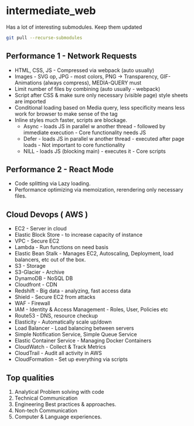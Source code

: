 # intermediate_web

Has a lot of interesting submodules. Keep them updated

```bash
git pull --recurse-submodules
```

## Performance 1 - Network Requests

* HTML, CSS, JS - Compressed via webpack (auto usually)
* Images - SVG op, JPG - most colors, PNG -> Transparency, GIF- Animations (always compress), MEDIA-QUERY must
* Limit number of files by combining (auto usually - webpack)
* Script after CSS & make sure only necessary (visible page) style sheets are imported
* Conditional loading based on Media query, less specificity means less work for browser to make sense of the tag
* Inline styles much faster, scripts are blockage.
  * Async - loads JS in parallel w another thread - followed by immediate execution - Core functionality needs JS
  * Defer - loads JS in parallel w another thread - executed after page loads -  Not important to core functionality
  * NILL - loads JS (blocking main) - executes it - Core scripts

## Performance 2 - React Mode

* Code splitting via Lazy loading.
* Performance optimizing via memoization, rerendering only necessary files.

## Cloud Devops ( AWS )

* EC2 - Server in cloud
* Elastic Block Store - to increase capacity of instance
* VPC - Secure EC2
* Lambda - Run functions on need basis
* Elastic Bean Stalk - Manages EC2, Autoscaling, Deployment, load balancers, etc out of the box.
* S3 - Storage
* S3-Glacier - Archive
* DynamoDB - NoSQL DB
* Cloudfront - CDN
* Redshift - Big data - analyzing, fast access data
* Shield - Secure EC2 from attacks
* WAF - Firewall
* IAM - Identity & Access Management - Roles, User, Policies etc
* Route53 - DNS, resource checkup
* Elasticity - Automatically scale up/down
* Load Balancer - Load balancing between servers
* Simple Notification Service, Simple Queue Service
* Elastic Container Service - Managing Docker Containers
* CloudWatch - Collect & Track Metrics
* CloudTrail - Audit all activity in AWS
* CloudFormation - Set up everything via scripts

## Top qualities

1. Analytical Problem solving with code
2. Technical Communication
3. Engineering Best practices & approaches.
4. Non-tech Communication
5. Computer & Language experiences.
